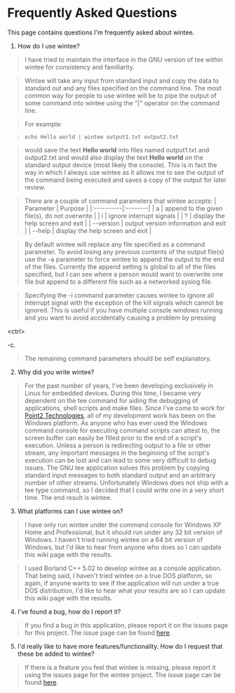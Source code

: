 # Frequently Asked Questions #
This page contains questions I'm frequently asked about wintee.

1. How do I use wintee?
> I have tried to maintain the interface in the GNU version of tee within wintee for consistency and familiarity.

> Wintee will take any input from standard input and copy the data to standard out and any files specified on the command line.  The most common way for people to use wintee will be to pipe the output of some command into wintee using the "|" operator on the command line.

> For example:

> `echo Hello world | wintee output1.txt output2.txt`

> would save the text **Hello world** into files named output1.txt and output2.txt and would also display the text **Hello world** on the standard output device (most likely the console).  This is in fact the way in which I always use wintee as it allows me to see the output of the command being executed and saves a copy of the output for later review.

> There are a couple of command parameters that wintee accepts:
| Parameter | Purpose |
|:----------|:--------|
| a         | append to the given file(s), do not overwrite |
| i         | ignore interrupt signals |
| ?         | display the help screen and exit |
| --version | output version information and exit |
| --help    | display the help screen and exit |

> By default wintee will replace any file specified as a command parameter.  To avoid losing any previous contents of the output file(s) use the -a parameter to force wintee to append the output to the end of the files.  Currently the append setting is global to all of the files specified, but I can see where a person would want to overwrite one file but append to a different file such as a networked syslog file.

> Specifying the -i command parameter causes wintee to ignore all interrupt signal with the exception of the kill signals which cannot be ignored.  This is useful if you have multiple console windows running and you want to avoid accidentally causing a problem by pressing 

&lt;ctrl&gt;

-c.

> The remaining command parameters should be self explanatory.

2. Why did you write wintee?
> For the past number of years, I've been developing exclusively in Linux for embedded devices.  During this time, I became very dependent on the tee command for aiding the debugging of applications, shell scripts and make files.  Since I've come to work for [Point2 Technologies](http://www.point2.com),  all of my development work has been on the Windows platform.  As anyone who has ever used the Windows command console for executing command scripts can attest to, the screen buffer can easily be filled prior to the end of a script's execution.  Unless a person is redirecting output to a file or other stream, any important messages in the beginning of the script's execution can be lost and can lead to some very difficult to debug issues.  The GNU tee application solves this problem by copying standard input messages to both standard output and an arbitrary number of other streams.  Unfortunately Windows does not ship with a tee type command, so I decided that I could write one in a very short time.  The end result is wintee.


3. What platforms can I use wintee on?
> I have only run wintee under the command console for Windows XP Home and Professional, but it should run under any 32 bit version of Windows.  I haven't tried running wintee on a 64 bit version of Windows, but I'd like to hear from anyone who does so I can update this wiki page with the results.

> I used Borland C++ 5.02 to develop wintee as a console application.  That being said, I haven't tried wintee on a true DOS platform, so again, if anyone wants to see if the application will run under a true DOS distribution, I'd like to hear what your results are so I can update this wiki page with the results.

4. I've found a bug, how do I report it?
> If you find a bug in this application, please report it on the issues page for this project.  The issue page can be found [here](http://code.google.com/p/wintee/issues/list).

5. I'd really like to have more features/functionality.  How do I request that these be added to wintee?
> If there is a feature you feel that wintee is missing, please report it using the issues page for the wintee project.  The issue page can be found [here](http://code.google.com/p/wintee/issues/list).